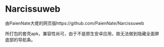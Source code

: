 # Narcissuweb

由PaienNate大佬的网页版https://github.com/PaienNate/Narcissuweb

所打包的套壳apk，兼容性尚可，由于不是原生安卓应用，故无法做到隐藏全面屏底部的导航条。
